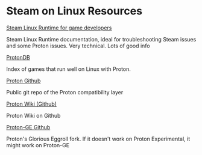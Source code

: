 # Steam on Linux Resources

[Steam Linux Runtime for game developers](https://gitlab.steamos.cloud/steamrt/steam-runtime-tools/-/blob/main/docs/slr-for-game-developers.md)

Steam Linux Runtime documentation, ideal for troubleshooting Steam issues and some Proton issues. Very technical. Lots of good info

[ProtonDB](https://protondb.com)

Index of games that run well on Linux with Proton. 

[Proton Github](https://github.com/ValveSoftware/Proton)

Public git repo of the Proton compatibility layer

[Proton Wiki (Github)](https://github.com/ValveSoftware/Proton/wiki)

Proton Wiki on Github

[Proton-GE Github](https://github.com/GloriousEggroll/proton-ge-custom)

Proton's Glorious Eggroll fork. If it doesn't work on Proton Experimental, it might work on Proton-GE


